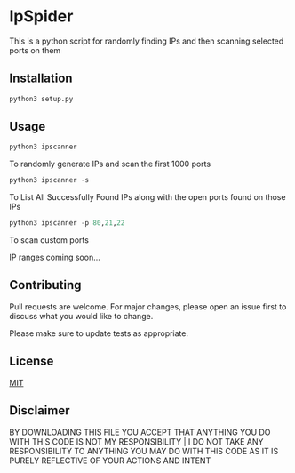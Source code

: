 # IpSpider

This is a python script for randomly finding IPs and then scanning selected ports on them

## Installation



```bash
python3 setup.py
```

## Usage

```python
python3 ipscanner
```
To randomly generate IPs and scan the first 1000 ports
```python
python3 ipscanner -s 
```
To List All Successfully Found IPs along with the open ports found on those IPs
```python
python3 ipscanner -p 80,21,22
```
To scan custom ports

IP ranges coming soon...

## Contributing
Pull requests are welcome. For major changes, please open an issue first to discuss what you would like to change.

Please make sure to update tests as appropriate.

## License
[MIT](https://choosealicense.com/licenses/mit/)

## Disclaimer
BY DOWNLOADING THIS FILE YOU ACCEPT THAT ANYTHING YOU DO WITH THIS CODE IS NOT MY RESPONSIBILITY | I DO NOT TAKE ANY RESPONSIBILITY TO ANYTHING YOU MAY DO WITH THIS CODE AS IT IS PURELY REFLECTIVE OF YOUR ACTIONS AND INTENT
